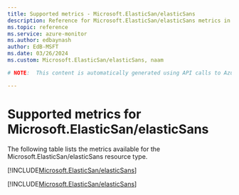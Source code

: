 ```yaml
---
title: Supported metrics - Microsoft.ElasticSan/elasticSans
description: Reference for Microsoft.ElasticSan/elasticSans metrics in Azure Monitor.
ms.topic: reference
ms.service: azure-monitor
ms.author: edbaynash
author: EdB-MSFT
ms.date: 03/26/2024
ms.custom: Microsoft.ElasticSan/elasticSans, naam

# NOTE:  This content is automatically generated using API calls to Azure. Any edits made on these files will be overwritten in the next run of the script. 

---
```


  
# Supported metrics for Microsoft.ElasticSan/elasticSans
  
The following table lists the metrics available for the Microsoft.ElasticSan/elasticSans resource type.  
  
  
[!INCLUDE[Microsoft.ElasticSan/elasticSans](./includes/metrics-headings-include.md)]  
  
 

[!INCLUDE[Microsoft.ElasticSan/elasticSans](./includes/microsoft-elasticsan-elasticsans-metrics-include.md)]
